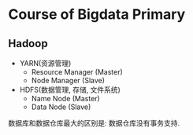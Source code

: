 # Course of Bigdata Primary

## Hadoop

- YARN(资源管理)
  - Resource Manager (Master)
  - Node Manager (Slave)
- HDFS(数据管理, 存储, 文件系统)
  - Name Node (Master)
  - Data Node (Slave)

数据库和数据仓库最大的区别是: 数据仓库没有事务支持.
